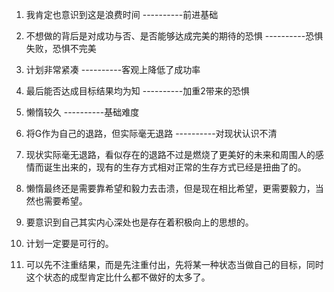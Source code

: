 1. 我肯定也意识到这是浪费时间                                                        ----------前进基础
2. 不想做的背后是对成功与否、是否能够达成完美的期待的恐惧  ----------恐惧失败，恐惧不完美
3. 计划非常紧凑                                                                                   ----------客观上降低了成功率
4. 最后能否达成目标结果均为知                                                        ----------加重2带来的恐惧
5. 懒惰较久                                                                                           ----------基础难度
6. 将G作为自己的退路，但实际毫无退路                                          ----------对现状认识不清



1. 现状实际毫无退路，看似存在的退路不过是燃烧了更美好的未来和周围人的感情而诞生出来的，现有的生存方式相对正常的生存方式已经是扭曲了的。
2. 懒惰最终还是需要靠希望和毅力去击溃，但是现在相比希望，更需要毅力，当然也需要希望。
3. 要意识到自己其实内心深处也是存在着积极向上的思想的。
4. 计划一定要是可行的。
5. 可以先不注重结果，而是先注重付出，先将某一种状态当做自己的目标，同时这个状态的成型肯定比什么都不做好的太多了。